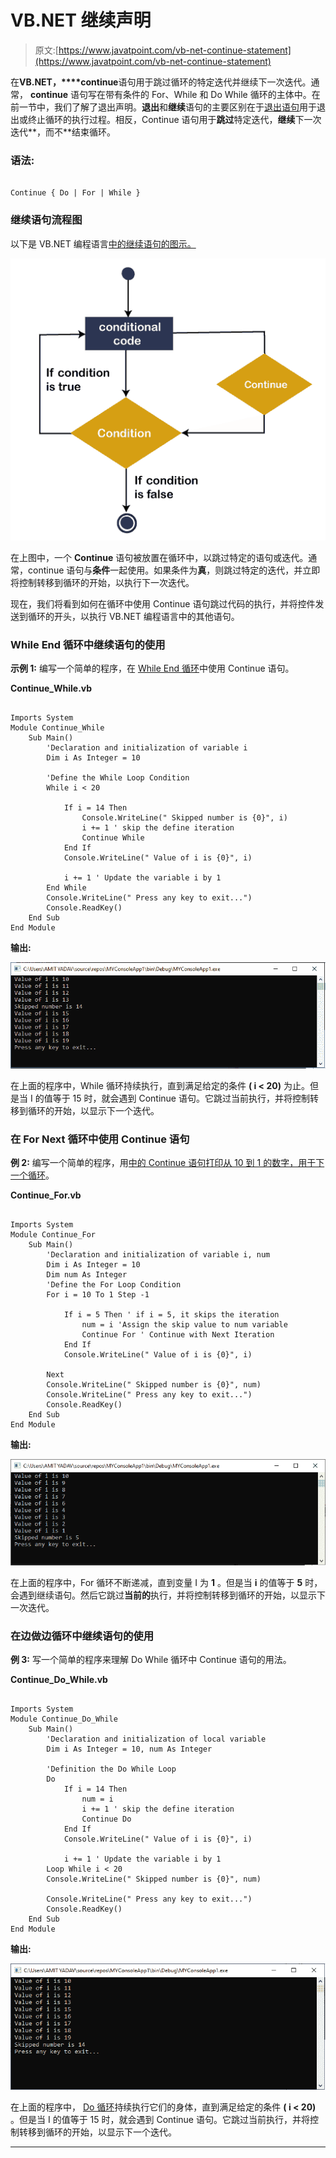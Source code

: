 # VB.NET 继续声明

> 原文:[https://www.javatpoint.com/vb-net-continue-statement](https://www.javatpoint.com/vb-net-continue-statement)

在**VB.NET，****continue**语句用于跳过循环的特定迭代并继续下一次迭代。通常， **continue** 语句写在带有条件的 For、While 和 Do While 循环的主体中。在前一节中，我们了解了退出声明。**退出**和**继续**语句的主要区别在于[退出语句](vb-net-exit-statement)用于退出或终止循环的执行过程。相反，Continue 语句用于**跳过**特定迭代，**继续**下一次迭代**，而不**结束循环。

### 语法:

```

Continue { Do | For | While }

```

### 继续语句流程图

以下是 VB.NET 编程语言[中的继续语句的图示。](https://www.javatpoint.com/vb-net)

![VB.NET Continue Statement](img/2109643607e051d71763121acfe82ed5.png)

在上图中，一个 **Continue** 语句被放置在循环中，以跳过特定的语句或迭代。通常，continue 语句与**条件**一起使用。如果条件为**真**，则跳过特定的迭代，并立即将控制转移到循环的开始，以执行下一次迭代。

现在，我们将看到如何在循环中使用 Continue 语句跳过代码的执行，并将控件发送到循环的开头，以执行 VB.NET 编程语言中的其他语句。

### While End 循环中继续语句的使用

**示例 1:** 编写一个简单的程序，在 [While End 循环](vb-net-while-end-loop)中使用 Continue 语句。

**Continue_While.vb**

```

Imports System
Module Continue_While
    Sub Main()
        'Declaration and initialization of variable i
        Dim i As Integer = 10

        'Define the While Loop Condition
        While i < 20

            If i = 14 Then
                Console.WriteLine(" Skipped number is {0}", i)
                i += 1 ' skip the define iteration
                Continue While
            End If
            Console.WriteLine(" Value of i is {0}", i)

            i += 1 ' Update the variable i by 1
        End While
        Console.WriteLine(" Press any key to exit...")
        Console.ReadKey()
    End Sub
End Module

```

**输出:**

![VB.NET Continue Statement](img/2c4283af645f3776b61ace9f3e3cf665.png)

在上面的程序中，While 循环持续执行，直到满足给定的条件 **( i < 20)** 为止。但是当 I 的值等于 15 时，就会遇到 Continue 语句。它跳过当前执行，并将控制转移到循环的开始，以显示下一个迭代。

### 在 For Next 循环中使用 Continue 语句

**例 2:** 编写一个简单的程序，用[中的 Continue 语句打印从 10 到 1 的数字，用于下一个循环](vb-net-for-next-loop)。

**Continue_For.vb**

```

Imports System
Module Continue_For
    Sub Main()
        'Declaration and initialization of variable i, num
        Dim i As Integer = 10
        Dim num As Integer
        'Define the For Loop Condition
        For i = 10 To 1 Step -1

            If i = 5 Then ' if i = 5, it skips the iteration 
                num = i 'Assign the skip value to num variable
                Continue For ' Continue with Next Iteration
            End If
            Console.WriteLine(" Value of i is {0}", i)

        Next
        Console.WriteLine(" Skipped number is {0}", num)
        Console.WriteLine(" Press any key to exit...")
        Console.ReadKey()
    End Sub
End Module

```

**输出:**

![VB.NET Continue Statement](img/776ec1eecfd63e1faf0bbe3a1012806e.png)

在上面的程序中，For 循环不断递减，直到变量 I 为 **1** 。但是当 **i** 的值等于 **5** 时，会遇到继续语句。然后它跳过**当前的**执行，并将控制转移到循环的开始，以显示下一次迭代。

### 在边做边循环中继续语句的使用

**例 3:** 写一个简单的程序来理解 Do While 循环中 Continue 语句的用法。

**Continue_Do_While.vb**

```

Imports System
Module Continue_Do_While
    Sub Main()
        'Declaration and initialization of local variable
        Dim i As Integer = 10, num As Integer

        'Definition the Do While Loop
        Do
            If i = 14 Then
                num = i
                i += 1 ' skip the define iteration
                Continue Do
            End If
            Console.WriteLine(" Value of i is {0}", i)

            i += 1 ' Update the variable i by 1
        Loop While i < 20
        Console.WriteLine(" Skipped number is {0}", num)

        Console.WriteLine(" Press any key to exit...")
        Console.ReadKey()
    End Sub
End Module

```

**输出:**

![VB.NET Continue Statement](img/6545c5cfd343d318c60af75ffff2b2b5.png)

在上面的程序中， [Do 循环](vb-net-do-loop)持续执行它们的身体，直到满足给定的条件 **( i < 20)** 。但是当 I 的值等于 15 时，就会遇到 Continue 语句。它跳过当前执行，并将控制转移到循环的开始，以显示下一个迭代。

* * *